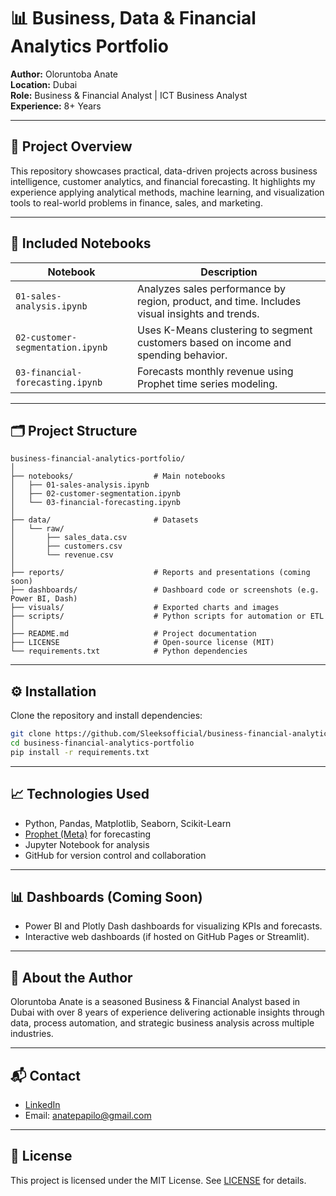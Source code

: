 # 📊 Business, Data & Financial Analytics Portfolio

**Author:** Oloruntoba Anate  
**Location:** Dubai  
**Role:** Business & Financial Analyst | ICT Business Analyst  
**Experience:** 8+ Years  

---

## 🚀 Project Overview

This repository showcases practical, data-driven projects across business intelligence, customer analytics, and financial forecasting. It highlights my experience applying analytical methods, machine learning, and visualization tools to real-world problems in finance, sales, and marketing.

---

## 🧠 Included Notebooks

| Notebook | Description |
|----------|-------------|
| `01-sales-analysis.ipynb` | Analyzes sales performance by region, product, and time. Includes visual insights and trends. |
| `02-customer-segmentation.ipynb` | Uses K-Means clustering to segment customers based on income and spending behavior. |
| `03-financial-forecasting.ipynb` | Forecasts monthly revenue using Prophet time series modeling. |

---

## 🗂️ Project Structure

```
business-financial-analytics-portfolio/
│
├── notebooks/                  # Main notebooks
│   ├── 01-sales-analysis.ipynb
│   ├── 02-customer-segmentation.ipynb
│   └── 03-financial-forecasting.ipynb
│
├── data/                       # Datasets
│   └── raw/
│       ├── sales_data.csv
│       ├── customers.csv
│       └── revenue.csv
│
├── reports/                    # Reports and presentations (coming soon)
├── dashboards/                 # Dashboard code or screenshots (e.g. Power BI, Dash)
├── visuals/                    # Exported charts and images
├── scripts/                    # Python scripts for automation or ETL
│
├── README.md                   # Project documentation
├── LICENSE                     # Open-source license (MIT)
└── requirements.txt            # Python dependencies
```

---

## ⚙️ Installation

Clone the repository and install dependencies:

```bash
git clone https://github.com/Sleeksofficial/business-financial-analytics-portfolios.git
cd business-financial-analytics-portfolio
pip install -r requirements.txt
```

---

## 📈 Technologies Used

- Python, Pandas, Matplotlib, Seaborn, Scikit-Learn
- [Prophet (Meta)](https://facebook.github.io/prophet/) for forecasting
- Jupyter Notebook for analysis
- GitHub for version control and collaboration

---

## 📊 Dashboards (Coming Soon)

- Power BI and Plotly Dash dashboards for visualizing KPIs and forecasts.
- Interactive web dashboards (if hosted on GitHub Pages or Streamlit).

---

## 👔 About the Author

Oloruntoba Anate is a seasoned Business & Financial Analyst based in Dubai with over 8 years of experience delivering actionable insights through data, process automation, and strategic business analysis across multiple industries.

---

## 📬 Contact

- [LinkedIn](https://www.linkedin.com/in/sleeksofficial)
- Email: anatepapilo@gmail.com

---

## 📝 License

This project is licensed under the MIT License. See [LICENSE](LICENSE) for details.
